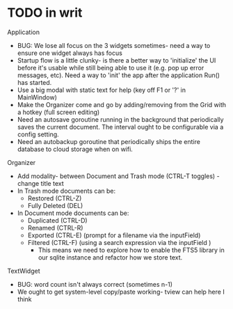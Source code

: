 # TODO in writ

Application
* BUG: We lose all focus on the 3 widgets sometimes- need a way to ensure one widget always has focus
* Startup flow is a little clunky- is there a better way to 'initialize' the UI before it's usable while
  still being able to use it (e.g. pop up error messages, etc). Need a way to 'init' the app after the 
  application Run() has started.
* Use a big modal with static text for help (key off F1 or '?' in MainWindow)
* Make the Organizer come and go by adding/removing from the Grid with a hotkey (full screen editing)
* Need an autosave goroutine running in the background that periodically saves the current document. The interval ought to be configurable via a config setting.
* Need an autobackup goroutine that periodically ships the entire database to cloud storage when on wifi.


Organizer
* Add modality- between Document and Trash mode (CTRL-T toggles) - change title text
* In Trash mode documents can be:
  * Restored (CTRL-Z) <DONE>
  * Fully Deleted (DEL) <DONE>
* In Document mode documents can be:
  * Duplicated (CTRL-D)
  * Renamed (CTRL-R)
  * Exported (CTRL-E) (prompt for a filename via the inputField)
  * Filtered (CTRL-F) (using a search expression via the inputField )
    * This means we need to explore how to enable the FTS5 library in our sqlite instance and 
    refactor how we store text.

TextWidget
* BUG: word count isn't always correct (sometimes n-1)
* We ought to get system-level copy/paste working- tview can help here I think


